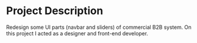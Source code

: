 # Project Description

Redesign some UI parts (navbar and sliders) of commercial B2B system. On this project I acted as a designer and front-end developer.
